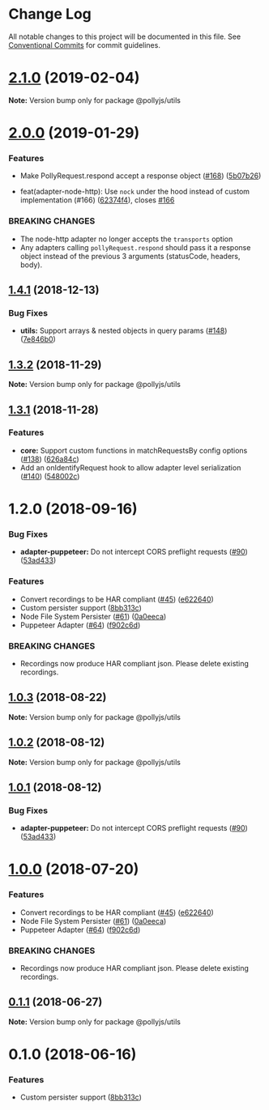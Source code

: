 # Change Log

All notable changes to this project will be documented in this file.
See [Conventional Commits](https://conventionalcommits.org) for commit guidelines.

# [2.1.0](https://github.com/netflix/pollyjs/tree/master/packages/@pollyjs/utils/compare/v2.0.0...v2.1.0) (2019-02-04)

**Note:** Version bump only for package @pollyjs/utils





# [2.0.0](https://github.com/netflix/pollyjs/tree/master/packages/@pollyjs/utils/compare/v1.4.2...v2.0.0) (2019-01-29)


### Features

* Make PollyRequest.respond accept a response object ([#168](https://github.com/netflix/pollyjs/tree/master/packages/[@pollyjs](https://github.com/pollyjs)/utils/issues/168)) ([5b07b26](https://github.com/netflix/pollyjs/tree/master/packages/@pollyjs/utils/commit/5b07b26))


*  feat(adapter-node-http): Use `nock` under the hood instead of custom implementation (#166) ([62374f4](https://github.com/netflix/pollyjs/tree/master/packages/@pollyjs/utils/commit/62374f4)), closes [#166](https://github.com/netflix/pollyjs/tree/master/packages/@pollyjs/utils/issues/166)


### BREAKING CHANGES

* The node-http adapter no longer accepts the `transports` option
* Any adapters calling `pollyRequest.respond` should pass it a response object instead of the previous 3 arguments (statusCode, headers, body).





## [1.4.1](https://github.com/netflix/pollyjs/tree/master/packages/@pollyjs/utils/compare/v1.4.0...v1.4.1) (2018-12-13)


### Bug Fixes

* **utils:** Support arrays & nested objects in query params ([#148](https://github.com/netflix/pollyjs/tree/master/packages/[@pollyjs](https://github.com/pollyjs)/utils/issues/148)) ([7e846b0](https://github.com/netflix/pollyjs/tree/master/packages/@pollyjs/utils/commit/7e846b0))





## [1.3.2](https://github.com/netflix/pollyjs/tree/master/packages/@pollyjs/utils/compare/v1.3.1...v1.3.2) (2018-11-29)

**Note:** Version bump only for package @pollyjs/utils





## [1.3.1](https://github.com/netflix/pollyjs/tree/master/packages/@pollyjs/utils/compare/v1.2.0...v1.3.1) (2018-11-28)


### Features

* **core:** Support custom functions in matchRequestsBy config options ([#138](https://github.com/netflix/pollyjs/tree/master/packages/[@pollyjs](https://github.com/pollyjs)/utils/issues/138)) ([626a84c](https://github.com/netflix/pollyjs/tree/master/packages/@pollyjs/utils/commit/626a84c))
* Add an onIdentifyRequest hook to allow adapter level serialization ([#140](https://github.com/netflix/pollyjs/tree/master/packages/[@pollyjs](https://github.com/pollyjs)/utils/issues/140)) ([548002c](https://github.com/netflix/pollyjs/tree/master/packages/@pollyjs/utils/commit/548002c))





<a name="1.2.0"></a>
# 1.2.0 (2018-09-16)


### Bug Fixes

* **adapter-puppeteer:** Do not intercept CORS preflight requests ([#90](https://github.com/netflix/pollyjs/tree/master/packages/[@pollyjs](https://github.com/pollyjs)/utils/issues/90)) ([53ad433](https://github.com/netflix/pollyjs/tree/master/packages/@pollyjs/utils/commit/53ad433))


### Features

* Convert recordings to be HAR compliant ([#45](https://github.com/netflix/pollyjs/tree/master/packages/[@pollyjs](https://github.com/pollyjs)/utils/issues/45)) ([e622640](https://github.com/netflix/pollyjs/tree/master/packages/@pollyjs/utils/commit/e622640))
* Custom persister support ([8bb313c](https://github.com/netflix/pollyjs/tree/master/packages/@pollyjs/utils/commit/8bb313c))
* Node File System Persister ([#61](https://github.com/netflix/pollyjs/tree/master/packages/[@pollyjs](https://github.com/pollyjs)/utils/issues/61)) ([0a0eeca](https://github.com/netflix/pollyjs/tree/master/packages/@pollyjs/utils/commit/0a0eeca))
* Puppeteer Adapter ([#64](https://github.com/netflix/pollyjs/tree/master/packages/[@pollyjs](https://github.com/pollyjs)/utils/issues/64)) ([f902c6d](https://github.com/netflix/pollyjs/tree/master/packages/@pollyjs/utils/commit/f902c6d))


### BREAKING CHANGES

* Recordings now produce HAR compliant json. Please delete existing recordings.




<a name="1.0.3"></a>
## [1.0.3](https://github.com/netflix/pollyjs/tree/master/packages/@pollyjs/utils/compare/@pollyjs/utils@1.0.2...@pollyjs/utils@1.0.3) (2018-08-22)




**Note:** Version bump only for package @pollyjs/utils

<a name="1.0.2"></a>
## [1.0.2](https://github.com/netflix/pollyjs/tree/master/packages/@pollyjs/utils/compare/@pollyjs/utils@1.0.1...@pollyjs/utils@1.0.2) (2018-08-12)




**Note:** Version bump only for package @pollyjs/utils

<a name="1.0.1"></a>
## [1.0.1](https://github.com/netflix/pollyjs/tree/master/packages/@pollyjs/utils/compare/@pollyjs/utils@1.0.0...@pollyjs/utils@1.0.1) (2018-08-12)


### Bug Fixes

* **adapter-puppeteer:** Do not intercept CORS preflight requests ([#90](https://github.com/netflix/pollyjs/tree/master/packages/[@pollyjs](https://github.com/pollyjs)/utils/issues/90)) ([53ad433](https://github.com/netflix/pollyjs/tree/master/packages/@pollyjs/utils/commit/53ad433))




<a name="1.0.0"></a>
# [1.0.0](https://github.com/netflix/pollyjs/tree/master/packages/@pollyjs/utils/compare/@pollyjs/utils@0.1.1...@pollyjs/utils@1.0.0) (2018-07-20)


### Features

* Convert recordings to be HAR compliant ([#45](https://github.com/netflix/pollyjs/tree/master/packages/[@pollyjs](https://github.com/pollyjs)/utils/issues/45)) ([e622640](https://github.com/netflix/pollyjs/tree/master/packages/@pollyjs/utils/commit/e622640))
* Node File System Persister ([#61](https://github.com/netflix/pollyjs/tree/master/packages/[@pollyjs](https://github.com/pollyjs)/utils/issues/61)) ([0a0eeca](https://github.com/netflix/pollyjs/tree/master/packages/@pollyjs/utils/commit/0a0eeca))
* Puppeteer Adapter ([#64](https://github.com/netflix/pollyjs/tree/master/packages/[@pollyjs](https://github.com/pollyjs)/utils/issues/64)) ([f902c6d](https://github.com/netflix/pollyjs/tree/master/packages/@pollyjs/utils/commit/f902c6d))


### BREAKING CHANGES

* Recordings now produce HAR compliant json. Please delete existing recordings.




<a name="0.1.1"></a>
## [0.1.1](https://github.com/netflix/pollyjs/tree/master/packages/@pollyjs/utils/compare/@pollyjs/utils@0.1.0...@pollyjs/utils@0.1.1) (2018-06-27)




**Note:** Version bump only for package @pollyjs/utils

<a name="0.1.0"></a>
# 0.1.0 (2018-06-16)


### Features

* Custom persister support ([8bb313c](https://github.com/netflix/pollyjs/tree/master/packages/@pollyjs/utils/commit/8bb313c))
